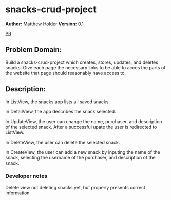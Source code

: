 # snacks-crud-project

**Author:** Matthew Holder
**Version:** 0.1

[PR]()

## Problem Domain:

Build a snacks-crud-project which creates, stores, updates, and deletes snacks. Give each page the necessary links to be able to acces the parts of the website that page should reasonably have access to.

## Description:

In ListView, the snacks app lists all saved snacks.

In DetailView, the app describes the snack selected.

In UpdateView, the user can change the name, purchaser, and description of the selected snack. After a successful upate the user is redirected to ListView.

In DeleteView, the user can delete the selected snack.

In CreateView, the user can add a new snack by inputing the name of the snack, selecting the username of the purchaser, and description of the snack.

### Developer notes

Delete view not deleting snacks yet, but properly presents correct information.